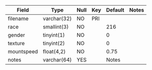 **Field**|**Type**|**Null**|**Key**|**Default**|**Notes**
-----|-----|-----|-----|-----|-----
filename|varchar(32)|NO|PRI| | 
race|smallint(3)|NO| |216| 
gender|tinyint(1)|NO| |0| 
texture|tinyint(2)|NO| |0| 
mountspeed|float(4,2)|NO| |0.75| 
notes|varchar(64)|YES| |Notes| 